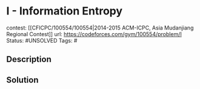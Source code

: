 # I - Information Entropy

contest: [[CFICPC/100554/100554|2014-2015 ACM-ICPC, Asia Mudanjiang Regional Contest]]
url: https://codeforces.com/gym/100554/problem/I
Status: #UNSOLVED
Tags: #

## Description

## Solution


